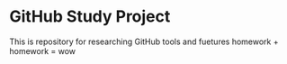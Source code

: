# GitHub Study Project
This is repository for researching GitHub tools and fuetures
homework + homework = wow

